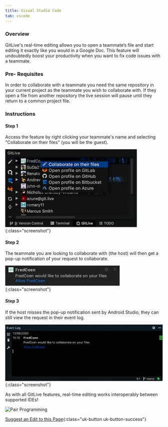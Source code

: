 ```yaml
---
title: Visual Studio Code
tab: vscode
---
```


### Overview

GitLive's real-time editing allows you to open a teammate’s file and start editing it exactly like you would in a Google Doc. This feature will undoubtedly boost your productivity when you want to fix code issues with a teammate.

### Pre- Requisites

In order to collaborate with a teammate you need the same repository in your current project as the teammate you wish to collaborate with. If they open a file from another repository the live session will pause until they return to a common project file.

### Instructions
#### Step 1

 Access the feature by right clicking your teammate's name and selecting "Collaborate on their files" (you will be the guest).

![Click on Collaborate](/uploads/android-studio-collaborate.jpeg "Collaborate"){:class="screenshot"}

#### Step 2

 The teammate you are looking to collaborate with (the host) will then get a pop-up notification of your request to collaborate.

![Collaborate Popup](/uploads/android-studio-collaborate-popup.jpeg "Collaborate Popup"){:class="screenshot"}

#### Step 3

 If the host misses the pop-up notification sent by Android Studio, they can still view the request in their event log.

![Collaborate Popup](/uploads/android-studio-collaborate-event-log.jpeg "Collaborate Event Log"){:class="screenshot"}

As with all GitLive features, real-time editing works interoperably between supported IDEs!

![Pair Programming](/uploads/pairprogramming.gif "Pair Programming Example")


[Suggest an Edit to this Page](https://github.com/GitLiveApp/GitLive/edit/master/_sections/pairprogramming-android-studio.md){:class="uk-button uk-button-success"}


